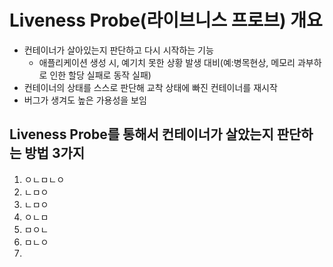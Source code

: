 # Liveness Probe(라이브니스 프로브) 개요
- 컨테이너가 살아있는지 판단하고 다시 시작하는 기능
  - 애플리케이션 생성 시, 예기치 못한 상황 발생 대비(예:병목현상, 메모리 과부하로 인한 할당 실패로 동작 실패) 
- 컨테이너의 상태를 스스로 판단해 교착 상태에 빠진 컨테이너를 재시작
- 버그가 생겨도 높은 가용성을 보임

## Liveness Probe를 통해서 컨테이너가 살았는지 판단하는 방법 3가지
1. ㅇㄴㅁㄴㅇ
2. ㄴㅁㅇ
3. ㄴㅁㅇ
4. ㅇㄴㅁ
5. ㅁㅇㄴ
6. ㅁㄴㅇ
7. 
 
